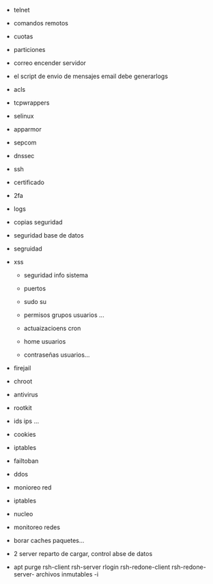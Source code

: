 - telnet
- comandos remotos

- cuotas
- particiones
- correo encender servidor
- el script de envio de mensajes email debe generarlogs
- acls
- tcpwrappers


- selinux
- apparmor
- sepcom
- dnssec

- ssh
- certificado
- 2fa
- logs
- copias seguridad
- seguridad base de datos
- segruidad
- xss

  - seguridad info sistema
 
  - puertos
 
  - sudo su
  - permisos grupos usuarios ...
  - actuaizacioens cron
  - home usuarios
  - contraseñas usuarios...

- firejail
- chroot
- antivirus
- rootkit
- ids ips ...
- cookies
- iptables
- failtoban
- ddos
- monioreo red

- iptables
- nucleo
- monitoreo redes
- borar caches paquetes...

 - 2 server reparto de cargar, control abse de datos
  
  - apt purge rsh-client rsh-server rlogin rsh-redone-client rsh-redone-server- archivos inmutables -i

